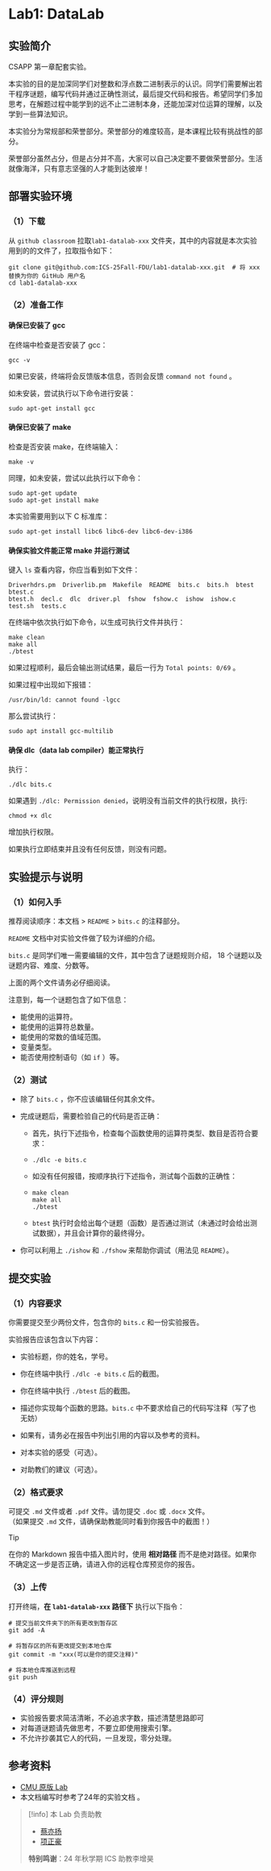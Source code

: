 # Lab1: DataLab

## 实验简介

CSAPP 第一章配套实验。

本实验的目的是加深同学们对整数和浮点数二进制表示的认识。同学们需要解出若干程序谜题，编写代码并通过正确性测试，最后提交代码和报告。希望同学们多加思考，在解题过程中能学到的远不止二进制本身，还能加深对位运算的理解，以及学到一些算法知识。

本实验分为常规部和荣誉部分。荣誉部分的难度较高，是本课程比较有挑战性的部分。

荣誉部分虽然占分，但是占分并不高，大家可以自己决定要不要做荣誉部分。生活就像海洋，只有意志坚强的人才能到达彼岸！

## 部署实验环境

### （1）下载

从 `github classroom` 拉取`lab1-datalab-xxx` 文件夹，其中的内容就是本次实验用到的的文件了，拉取指令如下：

```shell
git clone git@github.com:ICS-25Fall-FDU/lab1-datalab-xxx.git  # 将 xxx 替换为你的 GitHub 用户名
cd lab1-datalab-xxx
```

### （2）准备工作

#### 确保已安装了 gcc

在终端中检查是否安装了 gcc：

```shell
gcc -v
```

如果已安装，终端将会反馈版本信息，否则会反馈 `command not found` 。

如未安装，尝试执行以下命令进行安装：

```shell
sudo apt-get install gcc
```

#### 确保已安装了 make

检查是否安装 make，在终端输入：

```shell
make -v
```

同理，如未安装，尝试以此执行以下命令：

```shell
sudo apt-get update
sudo apt-get install make
```

本实验需要用到以下 C 标准库：

```shell
sudo apt-get install libc6 libc6-dev libc6-dev-i386
```

#### 确保实验文件能正常 make 并运行测试

键入 `ls` 查看内容，你应当看到如下文件：

```shell
Driverhdrs.pm  Driverlib.pm  Makefile  README  bits.c  bits.h  btest  btest.c
btest.h  decl.c  dlc  driver.pl  fshow  fshow.c  ishow  ishow.c  test.sh  tests.c
```

在终端中依次执行如下命令，以生成可执行文件并执行：

```shell
make clean
make all
./btest
```

如果过程顺利，最后会输出测试结果，最后一行为 `Total points: 0/69` 。

如果过程中出现如下报错：

```shell
/usr/bin/ld: cannot found -lgcc
```

那么尝试执行：

```shell
sudo apt install gcc-multilib
```

#### 确保 dlc（data lab compiler）能正常执行

执行：

```shell
./dlc bits.c
```

如果遇到 `./dlc: Permission denied`，说明没有当前文件的执行权限，执行:

```shell
chmod +x dlc
```

增加执行权限。

如果执行立即结束并且没有任何反馈，则没有问题。

## 实验提示与说明

### （1）如何入手

推荐阅读顺序：本文档 > `README` > `bits.c` 的注释部分。

`README` 文档中对实验文件做了较为详细的介绍。

`bits.c` 是同学们唯一需要编辑的文件，其中包含了谜题规则介绍， 18 个谜题以及谜题内容、难度、分数等。

上面的两个文件请务必仔细阅读。

注意到，每一个谜题包含了如下信息：

* 能使用的运算符。
* 能使用的运算符总数量。
* 能使用的常数的值域范围。
* 变量类型。
* 能否使用控制语句（如 `if` ）等。

### （2）测试

* 除了 `bits.c` ，你不应该编辑任何其余文件。

* 完成谜题后，需要检验自己的代码是否正确：

  * 首先，执行下述指令，检查每个函数使用的运算符类型、数目是否符合要求：

  * ```shell
    ./dlc -e bits.c
    ```

  * 如没有任何报错，按顺序执行下述指令，测试每个函数的正确性：

  * ```shell
    make clean
    make all
    ./btest
    ```

  * `btest` 执行时会给出每个谜题（函数）是否通过测试（未通过时会给出测试数据），并且会计算你的最终得分。

* 你可以利用上 `./ishow` 和 `./fshow` 来帮助你调试（用法见 `README`）。

## 提交实验

### （1）内容要求

你需要提交至少两份文件，包含你的 `bits.c` 和一份实验报告。

实验报告应该包含以下内容：

* 实验标题，你的姓名，学号。

* 你在终端中执行 `./dlc -e bits.c` 后的截图。
* 你在终端中执行 `./btest` 后的截图。
* 描述你实现每个函数的思路。`bits.c` 中不要求给自己的代码写注释（写了也无妨）
* 如果有，请务必在报告中列出引用的内容以及参考的资料。
* 对本实验的感受（可选）。
* 对助教们的建议（可选）。

### （2）格式要求

可提交 `.md` 文件或者 `.pdf` 文件。请勿提交 `.doc` 或 `.docx` 文件。  
（如果提交 `.md` 文件，请确保助教能同时看到你报告中的截图！）

> [!tip]
>
> 在你的 Markdown 报告中插入图片时，使用 **相对路径** 而不是绝对路径。如果你不确定这一步是否正确，请进入你的远程仓库预览你的报告。

### （3）上传

打开终端，**在 `lab1-datalab-xxx` 路径下** 执行以下指令：

```shell
# 提交当前文件夹下的所有更改到暂存区
git add -A

# 将暂存区的所有更改提交到本地仓库
git commit -m "xxx(可以是你的提交注释)"

# 将本地仓库推送到远程
git push
```

### （4）评分规则

* 实验报告要求简洁清晰，不必追求字数，描述清楚思路即可
* 对每道谜题请先做思考，不要立即使用搜索引擎。
* 不允许抄袭其它人的代码，一旦发现，零分处理。

## 参考资料

* [CMU 原版 Lab](http://csapp.cs.cmu.edu/3e/labs.html)
* 本文档编写时参考了24年的实验文档 。

> [!info] 本 Lab 负责助教
>
> * [蔡亦扬](mailto:caiyy23@m.fudan.edu.cn)
> * [项正豪](mailto:zhxiang23@m.fudan.edu.cn)
>
> **特别鸣谢**：24 年秋学期 ICS 助教李增昊
